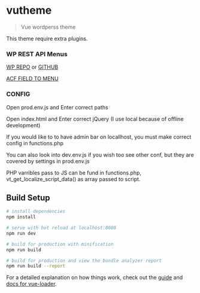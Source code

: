 # vutheme

> Vue wordperss theme

This theme require extra plugins.
### WP REST API Menus
[WP REPO](https://wordpress.org/plugins/wp-api-menus/) or [GITHUB](https://github.com/unfulvio/wp-api-menus)

[ACF FIELD TO MENU](https://github.com/unfulvio/wp-api-menus/issues/47)
### CONFIG
Open prod.env.js and Enter correct paths

Open index.html and Enter correct jQuery (I use local because of offline development)

If you would like to to have admin bar on locallhost, you must make correct config in functions.php

You can also look into dev.env.js if you wish too see other conf, but they are covered by settings in prod.env.js

PHP varribles pass to JS can be fund in functions.php, vt_get_localize_script_data() as array passed to script.
## Build Setup

``` bash
# install dependencies
npm install

# serve with hot reload at localhost:8080
npm run dev

# build for production with minification
npm run build

# build for production and view the bundle analyzer report
npm run build --report
```

For a detailed explanation on how things work, check out the [guide](http://vuejs-templates.github.io/webpack/) and [docs for vue-loader](http://vuejs.github.io/vue-loader).
